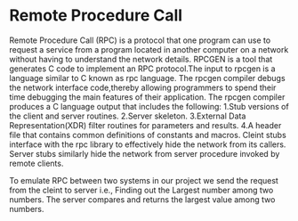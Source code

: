 # Remote Procedure Call
Remote Procedure Call (RPC) is a protocol that one program can use to request a service from a program located in another computer on a network without having to understand the network details.
RPCGEN is a tool that generates C code to implement an RPC protocol.The input to rpcgen is a language similar to C known as rpc language.
The rpcgen compiler debugs the network interface code,thereby allowing programmers to spend their time debugging the main features of their application.
The rpcgen compiler produces a C language output that includes the following:
1.Stub versions of the client and server routines.
2.Server skeleton.
3.External Data Representation(XDR) filter routines for parameters and results.
4.A header file that contains common definitions of constants and macros.
Cleint stubs interface with the rpc library to effectively hide the network from its callers.
Server stubs similarly hide the network from server procedure invoked by remote clients.


To emulate RPC between two systems in our project we send the request from the cleint to server i.e., Finding out the Largest number among two numbers.
The server compares and returns the largest value among two numbers.
